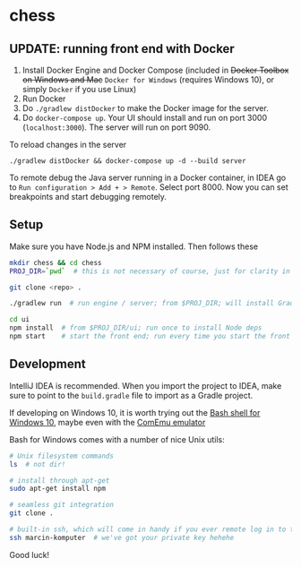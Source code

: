 # chess

## UPDATE: running front end with Docker

1. Install Docker Engine and Docker Compose (included in ~~Docker Toolbox on Windows and Mac~~ `Docker for Windows` (requires Windows 10), or simply `Docker` if you use Linux)
2. Run Docker
3. Do `./gradlew distDocker` to make the Docker image for the server.
4. Do `docker-compose up`. Your UI should install and run on port 3000 (`localhost:3000`). The server will run on port 9090.

To reload changes in the server

```
./gradlew distDocker && docker-compose up -d --build server
```

To remote debug the Java server running in a Docker container, in IDEA go to
`Run configuration > Add + > Remote`. Select port 8000. Now you can set breakpoints
and start debugging remotely.

## Setup

Make sure you have Node.js and NPM installed. Then follows these

```sh
mkdir chess && cd chess 
PROJ_DIR=`pwd`  # this is not necessary of course, just for clarity in what follows

git clone <repo> .

./gradlew run  # run engine / server; from $PROJ_DIR; will install Gradle if you don't have it yet

cd ui
npm install  # from $PROJ_DIR/ui; run once to install Node deps
npm start    # start the front end; run every time you start the front end
```

## Development

IntelliJ IDEA is recommended. When you import the project to IDEA, make sure to point to the `build.gradle` file 
to import as a Gradle project.

If developing on Windows 10, it is worth trying out the [Bash shell for Windows 10](https://www.howtogeek.com/249966/how-to-install-and-use-the-linux-bash-shell-on-windows-10/), maybe even with the [ComEmu emulator](https://conemu.github.io/)

Bash for Windows comes with a number of nice Unix utils:

```sh
# Unix filesystem commands
ls  # not dir!

# install through apt-get
sudo apt-get install npm

# seamless git integration
git clone .

# built-in ssh, which will come in handy if you ever remote log in to the cloud or virtual machines
ssh marcin-komputer  # we've got your private key hehehe
```

Good luck!
